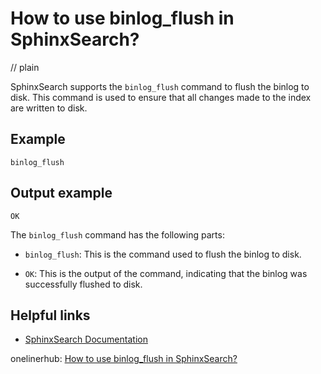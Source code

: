 # How to use binlog_flush in SphinxSearch?
// plain

SphinxSearch supports the `binlog_flush` command to flush the binlog to disk. This command is used to ensure that all changes made to the index are written to disk.

## Example

```
binlog_flush
```

## Output example

```
OK
```

The `binlog_flush` command has the following parts:

- `binlog_flush`: This is the command used to flush the binlog to disk.

- `OK`: This is the output of the command, indicating that the binlog was successfully flushed to disk.

## Helpful links

- [SphinxSearch Documentation](http://sphinxsearch.com/docs/current.html)

onelinerhub: [How to use binlog_flush in SphinxSearch?](https://onelinerhub.com/sphinx-search/how-to-use-binlog_flush-in-sphinxsearch)